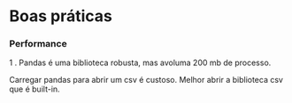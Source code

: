 # Boas práticas

### Performance

1 . Pandas é uma biblioteca robusta, mas avoluma 200 mb de processo.

Carregar pandas para abrir um csv é custoso. Melhor abrir a biblioteca csv que é built-in.